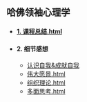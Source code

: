 ## 哈佛领袖心理学

- #### [1. 课程总结.html](./哈佛领袖心理学总结.html) 

- #### 2. 细节感想

  - [认识自我&成就自我](./哈佛领袖心理学之认识自我&成就自我.html) 
  - [伟大愿景.html](./哈佛领袖心理学之伟大愿景.html) 
  - [组织理论.html](./哈佛领袖心理学之组织理论.html) 
  - [多面思考.html](./领袖心理学之多面思考.html) 